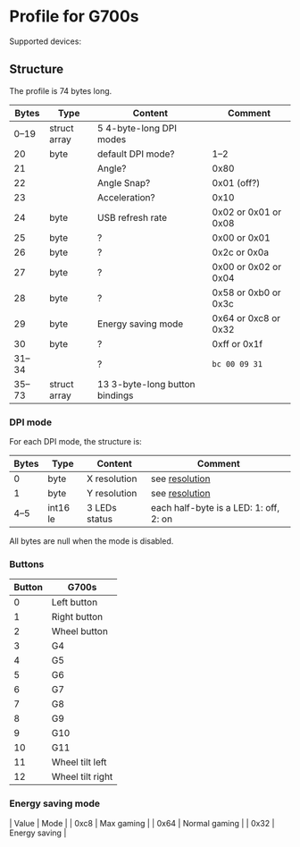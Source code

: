 Profile for G700s
=================

Supported devices:

Structure
---------

The profile is 74 bytes long.

| Bytes | Type         | Content                        | Comment                  |
| ----- | ------------ | ------------------------------ | ------------------------ |
| 0–19  | struct array | 5 4-byte-long DPI modes        |                          |
| 20    | byte         | default DPI mode?              | 1–2                      |
| 21    |              | Angle?                         | 0x80                     |
| 22    |              | Angle Snap?                    | 0x01 (off?)              |
| 23    |              | Acceleration?                  | 0x10                     |
| 24    | byte         | USB refresh rate               | 0x02 or 0x01 or 0x08     |
| 25    | byte         | ?                              | 0x00 or 0x01             |
| 26    | byte         | ?                              | 0x2c or 0x0a             |
| 27    | byte         | ?                              | 0x00 or 0x02 or 0x04     |
| 28    | byte         | ?                              | 0x58 or 0xb0 or 0x3c     |
| 29    | byte         | Energy saving mode             | 0x64 or 0xc8 or 0x32     |
| 30    | byte         | ?                              | 0xff or 0x1f             |
| 31–34 |              | ?                              | `bc 00 09 31`            |
| 35–73 | struct array | 13 3-byte-long button bindings |                          |

### DPI mode

For each DPI mode, the structure is:

| Bytes | Type       | Content            | Comment                  |
| ----- | ---------- | ------------------ | ------------------------ |
| 0     | byte       | X resolution       | see [resolution](../resolution.md) |
| 1     | byte       | Y resolution       | see [resolution](../resolution.md) |
| 4–5   | int16 le   | 3 LEDs status      | each half-byte is a LED: 1: off, 2: on  |

All bytes are null when the mode is disabled.

### Buttons

| Button | G700s            |
| ------ | ---------------- |
| 0      | Left button      |
| 1      | Right button     |
| 2      | Wheel button     |
| 3      | G4               |
| 4      | G5               |
| 5      | G6               |
| 6      | G7               |
| 7      | G8               |
| 8      | G9               |
| 9      | G10              |
| 10     | G11              |
| 11     | Wheel tilt left  |
| 12     | Wheel tilt right |

### Energy saving mode

| Value | Mode          |
| 0xc8  | Max gaming    |
| 0x64  | Normal gaming |
| 0x32  | Energy saving |
